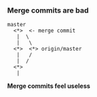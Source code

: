 ### Merge commits are bad
```
master
  <*>  <- merge commit
   |  \
   |   \
  <*>  <*> origin/master
   |   /
   |  /
  <*>
   |
```
**Merge commits feel useless**